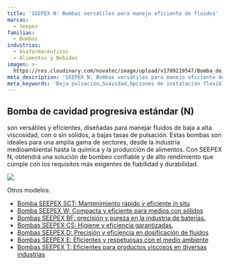 ```yaml
---
title: 'SEEPEX N: Bombas versátiles para manejo eficiente de fluidos'
marcas:
  - Seepex
familias:
  - Bombas
industrias:
  - biofarmacéuticos
  - Alimentos y Bebidas
imagen: >-
  https://res.cloudinary.com/novatec/image/upload/v1709219547/Bomba_de_cavidad_progresiva_est%C3%A1ndar_N_Seepex_cy3h6o.jpg
meta_description: 'SEEPEX N: Bombas versátiles para manejo eficiente de fluidos'
meta_keywords: 'Baja pulsación,Suavidad,Opciones de instalación flexibles,Compatibilidad'
---
```


## Bomba de cavidad progresiva estándar (N)

son versátiles y eficientes, diseñadas para manejar fluidos de baja a alta viscosidad, con o sin sólidos, a bajas tasas de pulsación. Estas bombas son ideales para una amplia gama de sectores, desde la industria medioambiental hasta la química y la producción de alimentos. Con SEEPEX N, obtendrá una solución de bombeo confiable y de alto rendimiento que cumple con los requisitos más exigentes de fiabilidad y durabilidad.

![](https://res.cloudinary.com/novatec/image/upload/v1709219547/Bomba_de_cavidad_progresiva_est%C3%A1ndar_N_Seepex_cy3h6o.jpg)

Otros modelos:

* [Bomba SEEPEX SCT: Mantenimiento rápido y eficiente in situ](https://www.novatec.cr/productos/seepex-sct-mantenimiento-r%C3%A1pido-y-eficiente-in-situ/)
* [Bomba SEEPEX W: Compacta y eficiente para medios con sólidos](https://www.novatec.cr/productos/seepex-w-compacta-y-eficiente-para-medios-con-s%C3%B3lidos/)
* [Bombas SEEPEX BF: precisión y pureza en la industria de baterías.](https://www.novatec.cr/productos/seepex-bf-precisi%C3%B3n-y-pureza-en-la-industria-de-bater%C3%ADas./)
* [Bombas SEEPEX CS: Higiene y eficiencia garantizadas.](https://www.novatec.cr/productos/seepex-cs-higiene-y-eficiencia-garantizadas./)
* [Bombas SEEPEX D: Precisión y eficiencia en dosificación de fluidos](https://www.novatec.cr/productos/seepex-d-precisi%C3%B3n-y-eficiencia-en-dosificaci%C3%B3n-de-fluidos/)
* [Bombas SEEPEX E: Eficientes y respetuosas con el medio ambiente](https://www.novatec.cr/productos/seepex-e-eficientes-y-respetuosas-con-el-medio-ambiente/)
* [Bombas SEEPEX T: Eficientes para productos viscosos en diversas industrias](https://www.novatec.cr/productos/seepex-t-eficientes-para-productos-viscosos-en-diversas-industrias/)
